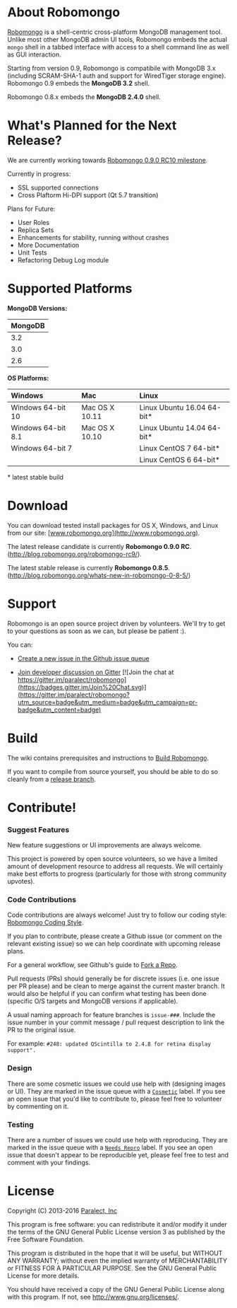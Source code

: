 About Robomongo
===============

[Robomongo](http://www.robomongo.org) is a shell-centric cross-platform MongoDB management tool. Unlike most other MongoDB admin UI tools, Robomongo embeds the actual `mongo` shell in a tabbed interface with access to a shell command line as well as GUI interaction.

Starting from version 0.9, Robomongo is compatibile with MongoDB 3.x (including SCRAM-SHA-1 auth and support for WiredTiger storage engine). Robomongo 0.9 embeds the **MongoDB 3.2** shell.

Robomongo 0.8.x embeds the **MongoDB 2.4.0** shell.

What's Planned for the Next Release?
====================================

We are currently working towards [Robomongo 0.9.0 RC10 milestone](https://github.com/paralect/robomongo/milestone/14).  
 
Currently in progress:
- SSL supported connections
- Cross Plaftorm Hi-DPI support (Qt 5.7 transition)

Plans for Future:
- User Roles
- Replica Sets
- Enhancements for stability, running without crashes
- More Documentation
- Unit Tests
- Refactoring Debug Log module

Supported Platforms
===============

**MongoDB Versions:**

| MongoDB               |
| :-------------------- |
| 3.2                   |
| 3.0                   |
| 2.6                   |

**OS Platforms:**

| Windows                |   Mac            | Linux                       |        
|:---------------------- | :---------------| :---------------------------|
| Windows 64-bit 10      |  Mac OS X 10.11  | Linux Ubuntu 16.04 64-bit*  |
  Windows 64-bit 8.1     |  Mac OS X 10.10  | Linux Ubuntu 14.04 64-bit*  |
| Windows 64-bit 7       |                  | Linux CentOS 7 64-bit*      |
|                        |                  | Linux CentOS 6 64-bit*      |

\* latest stable build

Download
========

You can download tested install packages for OS X, Windows, and Linux from our site: [www.robomongo.org](http://www.robomongo.org).

The latest release candidate is currently **Robomongo 0.9.0 RC**. (http://blog.robomongo.org/robomongo-rc9/).

The latest stable release is currently **Robomongo 0.8.5**. (http://blog.robomongo.org/whats-new-in-robomongo-0-8-5/)

Support
=======

Robomongo is an open source project driven by volunteers. We'll try to get to your questions as soon as we can, but please be patient :).

You can:

 - [Create a new issue in the Github issue queue](https://github.com/paralect/robomongo/issues)

 - [Join developer discussion on Gitter](https://gitter.im/paralect/robomongo) [![Join the chat at https://gitter.im/paralect/robomongo](https://badges.gitter.im/Join%20Chat.svg)](https://gitter.im/paralect/robomongo?utm_source=badge&utm_medium=badge&utm_campaign=pr-badge&utm_content=badge)

Build
=====

The wiki contains prerequisites and instructions to [Build Robomongo](https://github.com/paralect/robomongo/wiki/Build-Robomongo).

If you want to compile from source yourself, you should be able to do so cleanly from a [release branch](https://github.com/paralect/robomongo/releases).

Contribute!
===========

### Suggest Features

New feature suggestions or UI improvements are always welcome.

This project is powered by open source volunteers, so we have a limited amount of development resource to address all requests. We will certainly make best efforts to progress (particularly for those with strong community upvotes).

### Code Contributions

Code contributions are always welcome! Just try to follow our coding style: [Robomongo Coding Style](https://github.com/paralect/robomongo/wiki/Robomongo-Coding-Style).

If you plan to contribute, please create a Github issue (or comment on the relevant existing issue) so we can help coordinate with upcoming release plans.

For a general workflow, see Github's guide to [Fork a Repo](https://help.github.com/articles/fork-a-repo/).

Pull requests (PRs) should generally be for discrete issues (i.e. one issue per PR please) and be clean to merge against the current master branch. It would also be helpful if you can confirm what testing has been done (specific O/S targets and MongoDB versions if applicable).

A usual naming approach for feature branches is `issue-###`. Include the issue number in your commit message / pull request description to link the PR to the original issue.

For example:
```#248: updated QScintilla to 2.4.8 for retina display support".```

### Design

There are some cosmetic issues we could use help with (designing images or UI). They are marked in the issue queue with a [`Cosmetic`](https://github.com/paralect/robomongo/labels/cosmetic) label. If you see an open issue that you'd like to contribute to, please feel free to volunteer by commenting on it.

### Testing

There are a number of issues we could use help with reproducing. They are marked in the issue queue with a [`Needs Repro`](https://github.com/paralect/robomongo/labels/needs%20repro) label. If you see an open issue that doesn't appear to be reproducible yet, please feel free to test and comment with your findings.


License
=======

Copyright (C) 2013-2016 [Paralect, Inc](http://www.paralect.com)

This program is free software: you can redistribute it and/or modify
it under the terms of the GNU General Public License version 3 as 
published by the Free Software Foundation.

This program is distributed in the hope that it will be useful,
but WITHOUT ANY WARRANTY; without even the implied warranty of
MERCHANTABILITY or FITNESS FOR A PARTICULAR PURPOSE.  See the
GNU General Public License for more details.

You should have received a copy of the GNU General Public License
along with this program. If not, see <http://www.gnu.org/licenses/>.
